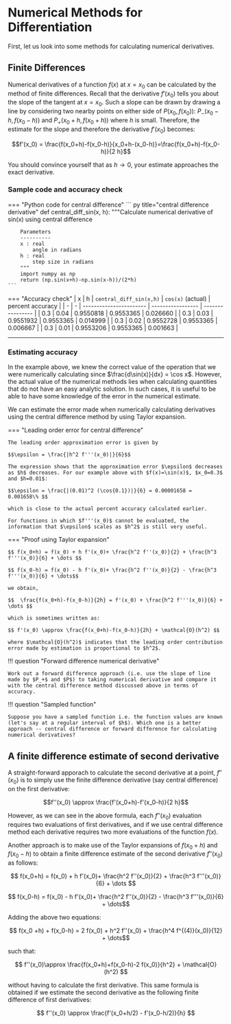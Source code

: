 # Numerical Methods for Differentiation

First, let us look into some methods for calculating numerical derivatives.

## Finite Differences

Numerical derivatives of a function $f(x)$ at $x=x_0$ can be calculated by the method of finite differences. Recall that the derivative $f'(x_0)$ tells you about the slope of the tangent at $x=x_0$. Such a slope can be drawn by drawing a line by considering two nearby points on either side of $P(x_0, f(x_0))$: $P_-(x_0-h, f(x_0-h))$ and $P_+(x_0+h, f(x_0+h))$ where $h$ is small. Therefore, the estimate for the slope and therefore the derivative $f'(x_0)$ becomes:

$$f'(x_0) = \frac{f(x_0+h)-f(x_0-h)}{x_0+h-(x_0-h)}=\frac{f(x_0+h)-f(x_0-h)}{2 h}$$

You should convince yourself that as $h\rightarrow 0$, your estimate approaches the exact derivative.

### Sample code and accuracy check

=== "Python code for central difference"
    ``` py title="central difference derivative"
    def central_diff_sin(x, h):
        """Calculate numerical derivative of sin(x) using central difference

        Parameters
        ----------
        x : real
            angle in radians
        h : real
            step size in radians
        """
        import numpy as np
        return (np.sin(x+h)-np.sin(x-h))/(2*h)
    ```

=== "Accuracy check"
    | x | h | `central_diff_sin(x,h)` | `cos(x)` (actual) | percent accuracy |
    | - | - | ----------------------- | ----------------- | ---------------- |
    | 0.3 | 0.04 | 0.9550818 | 0.9553365 | 0.026660 |
    | 0.3 | 0.03 | 0.9551932 | 0.9553365 | 0.014999 |
    | 0.3 | 0.02 | 0.9552728 | 0.9553365 | 0.006667 |
    | 0.3 | 0.01 | 0.9553206 | 0.9553365 | 0.001663 |

<div id="canvas-holder">

</div>

<script src="centraldiff.js">

</script>

---

### Estimating accuracy

In the example above, we knew the correct value of the operation that we were numerically calculating since $\frac{d\sin(x)}{dx} = \cos x$. However, the actual value of the numerical methods lies when calculating quantities that do not have an easy analytic solution. In such cases, it is useful to be able to have some knowledge of the error in the numerical estimate. 

We can estimate the error made when numerically calculating derivatives using the central difference method by using Taylor expansion. 

=== "Leading order error for central difference"

    The leading order approximation error is given by 
    
    $$\epsilon = \frac{|h^2 f'''(x_0)|}{6}$$
    
    The expression shows that the approximation error $\epsilon$ decreases as $h$ decreases. For our example above with $f(x)=\sin(x)$, $x_0=0.3$ and $h=0.01$:
    
    $$\epsilon = \frac{|(0.01)^2 (\cos{0.1})|}{6} = 0.00001658 = 0.001658\% $$
    
    which is close to the actual percent accuracy calculated earlier. 

    For functions in which $f'''(x_0)$ cannot be evaluated, the information that $\epsilon$ scales as $h^2$ is still very useful. 

=== "Proof using Taylor expansion"

    $$ f(x_0+h) = f(x_0) + h f'(x_0)+ \frac{h^2 f''(x_0)}{2} + \frac{h^3 f'''(x_0)}{6} + \dots $$
    
    $$ f(x_0-h) = f(x_0) - h f'(x_0)+ \frac{h^2 f''(x_0)}{2} - \frac{h^3 f'''(x_0)}{6} + \dots$$
    
    we obtain,
    
    $$  \frac{f(x_0+h)-f(x_0-h)}{2h} = f'(x_0) + \frac{h^2 f'''(x_0)}{6} + \dots $$

    which is sometimes written as:

    $$ f'(x_0) \approx \frac{f(x_0+h)-f(x_0-h)}{2h} + \mathcal{O}(h^2) $$

    where $\mathcal{O}(h^2)$ indicates that the leading order contribution error made by estimation is proportional to $h^2$.
!!! question "Forward difference numerical derivative"

    Work out a forward difference approach (i.e. use the slope of line made by $P_+$ and $P$) to taking numerical derivative and compare it with the central difference method discussed above in terms of accuracy.

!!! question "Sampled function"

    Suppose you have a sampled function i.e. the function values are known (let's say at a regular interval of $h$). Which one is a better approach -- central difference or forward difference for calculating numerical derivatives?

## A finite difference estimate of second derivative

A straight-forward apporach to calculate the second derivative at a point, $f''(x_0)$ is to simply use the finite difference derivative (say central difference) on the first derivative:

$$f''(x_0) \approx \frac{f'(x_0+h)-f'(x_0-h)}{2 h}$$

However, as we can see in the above formula, each $f''(x_0)$ evaluation requires two evaluations of first derivatives, and if we use central difference method each derivative requires two more evaluations of the function $f(x)$. 

Another approach is to make use of the Taylor expansions of $f(x_0+h)$ and $f(x_0-h)$ to obtain a finite difference estimate of the second derivative $f''(x_0)$ as follows:

$$ f(x_0+h) = f(x_0) + h f'(x_0)+ \frac{h^2 f''(x_0)}{2} + \frac{h^3 f'''(x_0)}{6} + \dots $$
    
$$ f(x_0-h) = f(x_0) - h f'(x_0)+ \frac{h^2 f''(x_0)}{2} - \frac{h^3 f'''(x_0)}{6} + \dots$$

Adding the above two equations:

$$ f(x_0 +h) + f(x_0-h) = 2 f(x_0) + h^2 f''(x_0) + \frac{h^4 f^{(4)}(x_0)}{12} + \dots$$

such that:

$$ f''(x_0)\approx \frac{f(x_0+h)+f(x_0-h)-2 f(x_0)}{h^2} + \mathcal{O}(h^2) $$

without having to calculate the first derivative. This same formula is obtained if we estimate the second derivative as the following finite difference of first derivatives:

$$ f''(x_0) \approx \frac{f'(x_0+h/2) - f'(x_0-h/2)}{h} $$